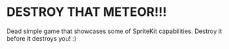 # DESTROY THAT METEOR!!!

Dead simple game that showcases some of SpriteKit capabilities. Destroy it before it destroys you! :)
